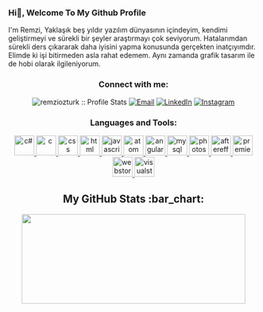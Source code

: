 ### Hi👋, Welcome To My Github Profile

I'm Remzi, Yaklaşık beş yıldır yazılım dünyasının içindeyim, kendimi geliştirmeyi ve sürekli bir şeyler araştırmayı çok seviyorum. Hatalarımdan sürekli ders çıkararak daha iyisini yapma konusunda gerçekten inatçıyımdır. Elimde ki işi bitirmeden asla rahat edemem. Aynı zamanda grafik tasarım ile de hobi olarak ilgileniyorum.
<h3 align="center">Connect with me:</h3>

<p align="center">
<img src="https://komarev.com/ghpvc/?username=aticiadem&color=green" alt="remziozturk :: Profile Stats"></a>
<a href="mailto:adematicis41@gmail.com"><img alt="Email" src="https://img.shields.io/badge/Email-remziramseyozturk@gmail.com-blue?style=flat&logo=gmail"></a>
<a href="https://www.linkedin.com/in/remzi-%C3%B6zt%C3%BCrk-2454b9226/" target="_blank"><img alt="LinkedIn" src="https://img.shields.io/badge/LinkedIn-@remziozturk-blue?style=flat&logo=linkedin"></a>
<a href="https://www.instagram.com/remzi.ozt/"><img alt="Instagram" src="https://img.shields.io/badge/Instagram-remzi.ozt-black?style=flat-square&logo=instagram"></a>
</p>

<h3 align="center">Languages and Tools:</h3>
<p align="center">
<a href="https://www.w3schools.com/cs/index.php" target="_blank"> <img src="https://cdn.worldvectorlogo.com/logos/c--4.svg" alt="c#" width="40" height="40"/> </a> 
<a href="https://www.w3schools.com/c/index.php" target="_blank"> <img src="https://cdn.worldvectorlogo.com/logos/c-1.svg" alt="c" width="40" height="40"/> </a> 
<a href="https://www.w3schools.com/css" target="_blank"> <img src="https://cdn.worldvectorlogo.com/logos/css-3.svg" alt="css" width="40" height="40"/> </a> 
<a href="https://www.w3schools.com/html/" target="_blank"> <img src="https://cdn.worldvectorlogo.com/logos/html-1.svg" alt="html" width="40" height="40"/> </a> 
<a href="https://www.javascript.com/" target="_blank"> <img src="https://cdn.worldvectorlogo.com/logos/javascript-1.svg" alt="javascript" width="40" height="40"/> 
</a> 
<a href="https://atom.io/" target="_blank"> <img src="https://cdn.worldvectorlogo.com/logos/atom-4.svg" alt="atom" width="40" height="40"/> </a> 
<a href="https://angular.io/" target="_blank"> <img src="https://cdn.worldvectorlogo.com/logos/angular-icon-1.svg" alt="angular" width="40" height="40"/> 
</a> 
<a href="https://www.mysql.com/" target="_blank"> <img src="https://cdn.worldvectorlogo.com/logos/mysql-6.svg" alt="mysql" width="40" height="40"/> </a> <a href="https://www.adobe.com/tr/products/photoshop.html?skwcid=AL!3085!3!340872550298!e!!g!!photoshop&mv=search&sdid=LZ32SYVR&ef_id=CjwKCAiAvaGRBhBlEiwAiY-yMHCejlh4kcvGyRaqwmYgwmyqWYGyGODR9EsBJ2fV6kRhO7a4nJwwwxoC0B0QAvD_BwE:G:s&s_kwcid=AL!3085!3!340872550298!e!!g!!photoshop!1448694214!55308397806&gclid=CjwKCAiAvaGRBhBlEiwAiY-yMHCejlh4kcvGyRaqwmYgwmyqWYGyGODR9EsBJ2fV6kRhO7a4nJwwwxoC0B0QAvD_BwE" target="_blank"> <img src="https://cdn.worldvectorlogo.com/logos/photoshop-cc-4.svg" alt="photoshop" width="40" height="40"/> 
</a> 
<a href="https://www.adobe.com/tr/products/aftereffects.html?skwcid=AL!3085!3!340820991279!e!!g!!after%20effects&mv=search&sdid=MYYBRYZH&ef_id=CjwKCAiAvaGRBhBlEiwAiY-yMC0YymFkeB_biqX0G_6BBrJ0583ppltM0P_SMYmJxkaA6dHNeOSrIhoCUYgQAvD_BwE:G:s&s_kwcid=AL!3085!3!340820991279!e!!g!!after%20effects!1448694139!55308614566&gclid=CjwKCAiAvaGRBhBlEiwAiY-yMC0YymFkeB_biqX0G_6BBrJ0583ppltM0P_SMYmJxkaA6dHNeOSrIhoCUYgQAvD_BwE" target="_blank"> <img src="https://cdn.worldvectorlogo.com/logos/after-effects-cc.svg" alt="aftereffects" width="40" height="40"/> 
</a> 
<a href="https://www.adobe.com/tr/products/premiere.html?skwcid=AL!3085!3!340843975117!e!!g!!premiere&mv=search&sdid=LQLZT7BT&ef_id=CjwKCAiAvaGRBhBlEiwAiY-yMLmkOyRH-Tq_QzFxURvwl8crBcUpUbFp9YLGiHsgvym5NQKHl2vhcxoCLccQAvD_BwE:G:s&s_kwcid=AL!3085!3!340843975117!e!!g!!premiere!1448694421!55308406446&gclid=CjwKCAiAvaGRBhBlEiwAiY-yMLmkOyRH-Tq_QzFxURvwl8crBcUpUbFp9YLGiHsgvym5NQKHl2vhcxoCLccQAvD_BwE" target="_blank"> <img src="https://cdn.worldvectorlogo.com/logos/premiere-cc.svg" alt="premiere" width="40" height="40"/> </a> 
<a href="https://www.jetbrains.com/webstorm/" target="_blank"> <img src="https://cdn.worldvectorlogo.com/logos/webstorm-icon.svg" alt="webstorm" width="40" height="40"/> </a> 
<a href="https://code.visualstudio.com/" target="_blank"> <img src="https://cdn.worldvectorlogo.com/logos/visual-studio-code-1.svg" alt="visualstudio" width="40" height="40"/> 
</a> 



<h2 align="center">My GitHub Stats :bar_chart:</h2>
<p align="center">
  <img src="https://github-readme-stats.vercel.app/api?username=remziozturk0&show_icons=true&theme=tokyonight" width="450" height="180">
</p>

[0]: https://www.mobiler.dev/
[1]: https://www.futag.net/
